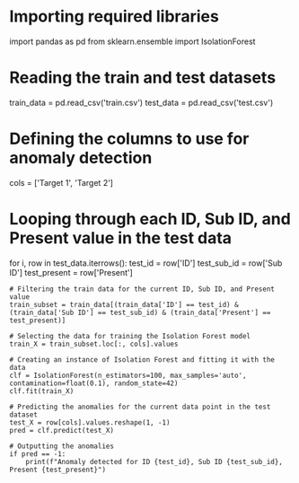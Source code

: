 # Importing required libraries
import pandas as pd
from sklearn.ensemble import IsolationForest

# Reading the train and test datasets
train_data = pd.read_csv('train.csv')
test_data = pd.read_csv('test.csv')

# Defining the columns to use for anomaly detection
cols = ['Target 1', 'Target 2']

# Looping through each ID, Sub ID, and Present value in the test data
for i, row in test_data.iterrows():
    test_id = row['ID']
    test_sub_id = row['Sub ID']
    test_present = row['Present']
    
    # Filtering the train data for the current ID, Sub ID, and Present value
    train_subset = train_data[(train_data['ID'] == test_id) & (train_data['Sub ID'] == test_sub_id) & (train_data['Present'] == test_present)]
    
    # Selecting the data for training the Isolation Forest model
    train_X = train_subset.loc[:, cols].values
    
    # Creating an instance of Isolation Forest and fitting it with the data
    clf = IsolationForest(n_estimators=100, max_samples='auto', contamination=float(0.1), random_state=42)
    clf.fit(train_X)
    
    # Predicting the anomalies for the current data point in the test dataset
    test_X = row[cols].values.reshape(1, -1)
    pred = clf.predict(test_X)
    
    # Outputting the anomalies
    if pred == -1:
        print(f"Anomaly detected for ID {test_id}, Sub ID {test_sub_id}, Present {test_present}")

